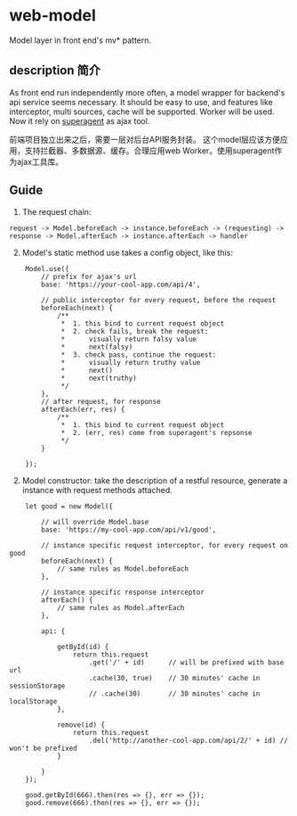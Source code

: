 # web-model
Model layer in front end's mv* pattern.

## description 简介

As front end run independently more often, a model wrapper for backend's api service seems necessary.
It should be easy to use, and features like interceptor, multi sources, cache will be supported. Worker will be 
used. Now it rely on [superagent](https://github.com/visionmedia/superagent) as ajax tool.

前端项目独立出来之后，需要一层对后台API服务封装。
这个model层应该方便应用，支持拦截器、多数据源、缓存。合理应用web Worker。使用superagent作为ajax工具库。

## Guide

1. The request chain:

``` 
request -> Model.beforeEach -> instance.beforeEach -> (requesting) -> response -> Model.afterEach -> instance.afterEach -> handler 
```


2. Model's static method use takes a config object, like this:
        
```
    Model.use({
        // prefix for ajax's url
        base: 'https://your-cool-app.com/api/4',
        
        // public interceptor for every request, before the request
        beforeEach(next) {
            /**
             *  1. this bind to current request object
             *  2. check fails, break the request:
             *      visually return falsy value
             *      next(falsy)
             *  3. check pass, continue the request:
             *      visually return truthy value
             *      next()
             *      next(truthy)
             */
        },
        // after request, for response
        afterEach(err, res) {
            /**
             *  1. this bind to current request object
             *  2. (err, res) come from superagent's repsonse
             */
        }
        
    });
```

2. Model constructor: take the description of a restful resource, generate a instance with request methods attached.
        
```
    let good = new Model({
    
        // will override Model.base
        base: 'https://my-cool-app.com/api/v1/good',   
        
        // instance specific request interceptor, for every request on good
        beforeEach(next) {
            // same rules as Model.beforeEach
        },
        
        // instance specific response interceptor
        afterEach() {
            // same rules as Model.afterEach
        },
        
        api: {
        
            getById(id) {
                return this.request
                    .get('/' + id)      // will be prefixed with base url
                    .cache(30, true)    // 30 minutes' cache in sessionStorage
                    // .cache(30)       // 30 minutes' cache in localStorage
            },
            
            remove(id) {
                return this.request
                    .del('http://another-cool-app.com/api/2/' + id) // won't be prefixed
            }
            
        }
    });
    
    good.getById(666).then(res => {}, err => {});
    good.remove(666).then(res => {}, err => {});
    
``` 
